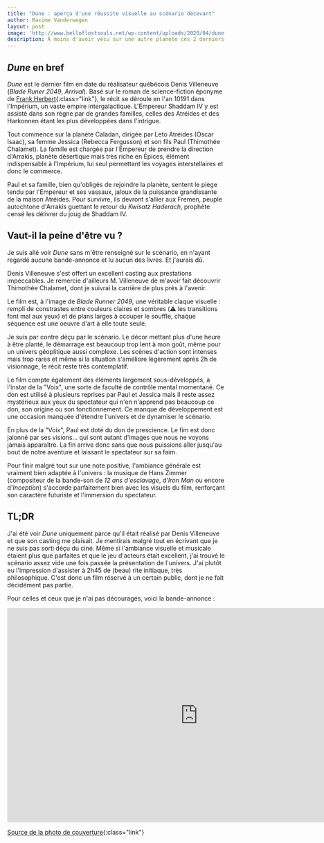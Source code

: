 ```yaml
---
title: "Dune : aperçu d'une réussite visuelle au scénario décevant"
author: Maxime Vanderwegen
layout: post
image: 'http://www.belloflostsouls.net/wp-content/uploads/2020/04/dune-2021-feat.jpg'
description: À moins d'avoir vécu sur une autre planète ces 2 derniers mois, vous avez certainement entendu parler du dernier film de Denis Villeneuve, "Dune". Suivez le guide pour en savoir plus !
---
```


## _Dune_ en bref

_Dune_ est le dernier film en date du réalisateur québécois Denis Villeneuve (_Blade Runer 2049_, _Arrival_). Basé sur le roman de science-fiction éponyme de [Frank Herbert](https://www.futura-sciences.com/sciences/personnalites/science-fiction-frank-herbert-1524/){:class="link"}, le récit se déroule en l'an 10191 dans l'Impérium, un vaste empire intergalactique. L'Empereur Shaddam IV y est assisté dans son règne par de grandes familles, celles des Atréides et des Harkonnen étant les plus développées dans l'intrigue.

Tout commence sur la planète Caladan, dirigée par Leto Atréides (Oscar Isaac), sa femme Jessica (Rebecca Fergusson) et son fils Paul (Thimothée Chalamet). La famille est chargée par l'Empereur de prendre la direction d'Arrakis, planète désertique mais très riche en Épices, élément indispensable à l'Impérium, lui seul permettant les voyages interstellaires et donc le commerce.

Paul et sa famille, bien qu'obligés de rejoindre la planète, sentent le piège tendu par l'Empereur et ses vassaux, jaloux de la puissance grandissante de la maison Atréides. Pour survivre, ils devront s'allier aux Fremen, peuple autochtone d'Arrakis guettant le retour du _Kwisatz Haderach_, prophète censé les délivrer du joug de Shaddam IV.

## Vaut-il la peine d'être vu ?

Je suis allé voir _Dune_ sans m'être renseigné sur le scénario, en n'ayant regardé aucune bande-annonce et lu aucun des livres. Et j'aurais dû.

Denis Villeneuve s'est offert un excellent casting aux prestations impeccables. Je remercie d'ailleurs M. Villeneuve de m'avoir fait découvrir Thimothée Chalamet, dont je suivrai la carrière de plus près à l'avenir.

Le film est, à l'image de _Blade Runner 2049_, une véritable claque visuelle : rempli de constrastes entre couleurs claires et sombres (⚠️ les transitions font mal aux yeux) et de plans larges à ccouper le souffle, chaque séquence est une oeuvre d'art à elle toute seule.

Je suis par contre déçu par le scénario. Le décor mettant plus d'une heure à être planté, le démarrage est beaucoup trop lent à mon goût, même pour un univers géoplitique aussi complexe. Les scènes d'action sont intenses mais trop rares et même si la situation s'améliore légèrement après 2h de visionnage, le récit reste très contemplatif.

Le film compte également des éléments largement sous-développés, à l'instar de la "Voix", une sorte de faculté de contrôle mental momentané. Ce don est utilisé à plusieurs reprises par Paul et Jessica mais il reste assez mystérieux aux yeux du spectateur qui n'en n'apprend pas beaucoup ce don, son origine ou son fonctionnement. Ce manque de développement est une occasion manquée d'étendre l'univers et de dynamiser le scénario.

En plus de la "Voix", Paul est doté du don de prescience. Le fim est donc jalonné par ses visions... qui sont autant d'images que nous ne voyons jamais apparaître. La fin arrive donc sans que nous puissions aller jusqu'au bout de notre aventure et laissant le spectateur sur sa faim.

Pour finir malgré tout sur une note positive, l'ambiance générale est vraiment bien adaptée à l'univers : la musique de Hans Zimmer (compositeur de la bande-son de _12 ans d'esclavage_, d'_Iron Man_ ou encore d'_Inception_) s'accorde parfaitement bien avec les visuels du film, renforçant son caractère futuriste et l'immersion du spectateur.

## TL;DR

J'ai été voir _Dune_ uniquement parce qu'il était réalisé par Denis Villeneuve et que son casting me plaisait. Je mentirais malgré tout en écrivant que je ne suis pas sorti déçu du ciné. Même si l'ambiance visuelle et musicale étaient plus que parfaites et que le jeu d'acteurs était excellent, j'ai trouvé le scénario assez vide une fois passée la présentation de l'univers. J'ai plutôt eu l'impression d'assister à 2h45 de (beau) rite initiaque, très philosophique. C'est donc un film réservé à un certain public, dont je ne fait décidément pas partie.

Pour celles et ceux que je n'ai pas découragés, voici la bande-annonce :

<iframe width="880" height="495" src="https://www.youtube.com/embed/CjVqieIWGjM" title="Bande-annonce de Dune" frameborder="0" allow="accelerometer; autoplay; clipboard-write; encrypted-media; gyroscope; picture-in-picture" allowfullscreen></iframe>

[Source de la photo de couverture](http://www.belloflostsouls.net/wp-content/uploads/2020/04/dune-2021-feat.jpg){:class="link"}

